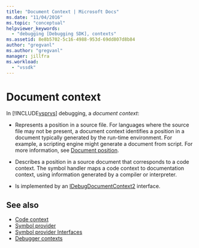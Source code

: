 ```yaml
---
title: "Document Context | Microsoft Docs"
ms.date: "11/04/2016"
ms.topic: "conceptual"
helpviewer_keywords:
  - "debugging [Debugging SDK], contexts"
ms.assetid: 8e8b5702-5c16-4988-953d-69dd807d8b84
author: "gregvanl"
ms.author: "gregvanl"
manager: jillfra
ms.workload:
  - "vssdk"
---
```

# Document context
In [!INCLUDE[vsprvs](../../code-quality/includes/vsprvs_md.md)] debugging, a *document context*:

-   Represents a position in a source file. For languages where the source file may not be present, a document context identifies a position in a document typically generated by the run-time environment. For example, a scripting engine might generate a document from script. For more information, see [Document position](../../extensibility/debugger/document-position.md).

-   Describes a position in a source document that corresponds to a code context. The symbol handler maps a code context to documentation context, using information generated by a compiler or interpreter.

-   Is implemented by an [IDebugDocumentContext2](../../extensibility/debugger/reference/idebugdocumentcontext2.md) interface.

## See also
- [Code context](../../extensibility/debugger/code-context.md)
- [Symbol provider](../../extensibility/debugger/symbol-provider.md)
- [Symbol provider Interfaces](../../extensibility/debugger/reference/symbol-provider-interfaces.md)
- [Debugger contexts](../../extensibility/debugger/debugger-contexts.md)